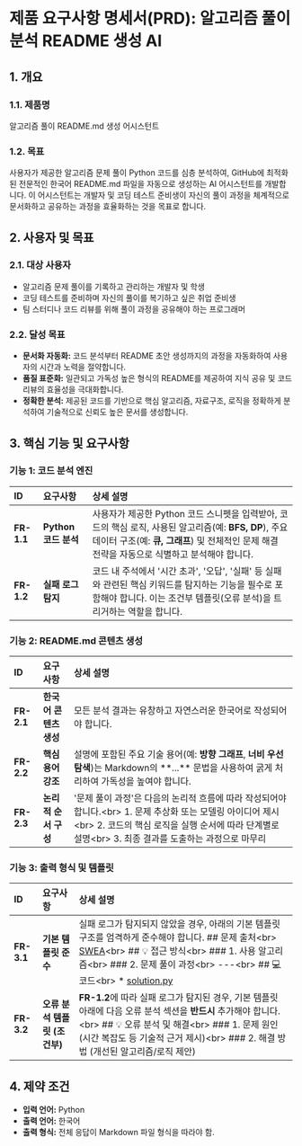 # **제품 요구사항 명세서(PRD): 알고리즘 풀이 분석 README 생성 AI**

## **1\. 개요**

### **1.1. 제품명**

알고리즘 풀이 README.md 생성 어시스턴트

### **1.2. 목표**

사용자가 제공한 알고리즘 문제 풀이 Python 코드를 심층 분석하여, GitHub에 최적화된 전문적인 한국어 README.md 파일을 자동으로 생성하는 AI 어시스턴트를 개발합니다. 이 어시스턴트는 개발자 및 코딩 테스트 준비생이 자신의 풀이 과정을 체계적으로 문서화하고 공유하는 과정을 효율화하는 것을 목표로 합니다.

## **2\. 사용자 및 목표**

### **2.1. 대상 사용자**

* 알고리즘 문제 풀이를 기록하고 관리하는 개발자 및 학생  
* 코딩 테스트를 준비하며 자신의 풀이를 복기하고 싶은 취업 준비생  
* 팀 스터디나 코드 리뷰를 위해 풀이 과정을 공유해야 하는 프로그래머

### **2.2. 달성 목표**

* **문서화 자동화:** 코드 분석부터 README 초안 생성까지의 과정을 자동화하여 사용자의 시간과 노력을 절약합니다.  
* **품질 표준화:** 일관되고 가독성 높은 형식의 README를 제공하여 지식 공유 및 코드 리뷰의 효율성을 극대화합니다.  
* **정확한 분석:** 제공된 코드를 기반으로 핵심 알고리즘, 자료구조, 로직을 정확하게 분석하여 기술적으로 신뢰도 높은 문서를 생성합니다.

## **3\. 핵심 기능 및 요구사항**

### **기능 1: 코드 분석 엔진**

| ID | 요구사항 | 상세 설명 |
| :---- | :---- | :---- |
| **FR-1.1** | **Python 코드 분석** | 사용자가 제공한 Python 코드 스니펫을 입력받아, 코드의 핵심 로직, 사용된 알고리즘(예: **BFS, DP**), 주요 데이터 구조(예: **큐, 그래프**) 및 전체적인 문제 해결 전략을 자동으로 식별하고 분석해야 합니다. |
| **FR-1.2** | **실패 로그 탐지** | 코드 내 주석에서 '시간 초과', '오답', '실패' 등 실패와 관련된 핵심 키워드를 탐지하는 기능을 필수로 포함해야 합니다. 이는 조건부 템플릿(오류 분석)을 트리거하는 역할을 합니다. |

### **기능 2: README.md 콘텐츠 생성**

| ID | 요구사항 | 상세 설명 |
| :---- | :---- | :---- |
| **FR-2.1** | **한국어 콘텐츠 생성** | 모든 분석 결과는 유창하고 자연스러운 한국어로 작성되어야 합니다. |
| **FR-2.2** | **핵심 용어 강조** | 설명에 포함된 주요 기술 용어(예: **방향 그래프**, **너비 우선 탐색**)는 Markdown의 \*\*...\*\* 문법을 사용하여 굵게 처리하여 가독성을 높여야 합니다. |
| **FR-2.3** | **논리적 순서 구성** | '문제 풀이 과정'은 다음의 논리적 흐름에 따라 작성되어야 합니다.\<br\> 1\. 문제 추상화 또는 모델링 아이디어 제시\<br\> 2\. 코드의 핵심 로직을 실행 순서에 따라 단계별로 설명\<br\> 3\. 최종 결과를 도출하는 과정으로 마무리 |

### **기능 3: 출력 형식 및 템플릿**

| ID | 요구사항 | 상세 설명 |
| :---- | :---- | :---- |
| **FR-3.1** | **기본 템플릿 준수** | 실패 로그가 탐지되지 않았을 경우, 아래의 기본 템플릿 구조를 엄격하게 준수해야 합니다. \#\# 문제 출처\<br\> [SWEA]()\<br\> \#\# 💡 접근 방식\<br\> \#\#\# 1\. 사용 알고리즘\<br\> \#\#\# 2\. 문제 풀이 과정\<br\> ---\<br\> \#\# 💻 코드\<br\> * [solution.py](solution.py)|
| **FR-3.2** | **오류 분석 템플릿 (조건부)** | **FR-1.2**에 따라 실패 로그가 탐지된 경우, 기본 템플릿 아래에 다음 오류 분석 섹션을 **반드시** 추가해야 합니다.\<br\> \#\# 💡 오류 분석 및 해결\<br\> \#\#\# 1\. 문제 원인 (시간 복잡도 등 기술적 근거 제시)\<br\> \#\#\# 2\. 해결 방법 (개선된 알고리즘/로직 제안) |

## **4\. 제약 조건**

* **입력 언어:** Python  
* **출력 언어:** 한국어  
* **출력 형식:** 전체 응답이 Markdown 파일 형식을 따라야 함.